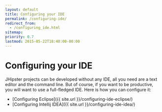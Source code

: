 ```yaml
---
layout: default
title: Configuring your IDE
permalink: /configuring-ide/
redirect_from:
  - /configuring_ide.html
sitemap:
priority: 0.7
lastmod: 2015-05-22T18:40:00-00:00
---
```


# <i class="fa fa-keyboard-o"></i> Configuring your IDE

JHipster projects can be developed without any IDE, all you need are a text editor and the command line. But of course, if you want to be productive, you will want to use a full-fledged IDE. Here is how you can configure it:

- [Configuring Eclipse]({{ site.url }}/configuring-ide-eclipse/)
- [Configuring Intellij IDEA]({{ site.url }}/configuring-ide-idea/)
